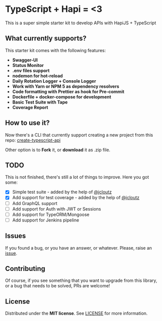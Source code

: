 # TypeScript + Hapi = <3

This is a super simple starter kit to develop APIs with HapiJS + TypeScript

## What currently supports? 

This starter kit comes with the following features: 

- **Swagger-UI** 
- **Status Monitor**
- **.env files support**
- **nodemon for hot-reload**
- **Daily Rotation Logger + Console Logger** 
- **Work with Yarn or NPM 5 as dependency resolvers**
- **Code formatting with Prettier as hook for Pre-commit**
- **Dockerfile + docker-compose for development**
- **Basic Test Suite with Tape**
- **Coverage Report**

## How to use it? 

Now there's a CLI that currently support creating a new project from this repo: [create-typescript-api](https://github.com/BlackBoxVision/create-typescript-api)

Other option is to **Fork** it, or **download** it as .zip file.

## TODO

This is not finished, there's still a lot of things to improve. Here you got some:

- [X] Simple test suite - added by the help of [@jcloutz](https://github.com/jcloutz)
- [X] Add support for test coverage - added by the help of [@jcloutz](https://github.com/jcloutz)
- [ ] Add GraphQL support
- [ ] Add support for Auth with JWT or Sessions
- [ ] Add support for TypeORM/Mongoose
- [ ] Add support for Jenkins pipeline

## Issues

If you found a bug, or you have an answer, or whatever. Please, raise an [issue](https://github.com/BlackBoxVision/typescript-hapi-starter/issues/new).

## Contributing

Of course, if you see something that you want to upgrade from this library, or a bug that needs to be solved, PRs are welcome!

## License
Distributed under the **MIT license**. See [LICENSE](https://github.com/BlackBoxVision/typescript-hapi-starter/blob/master/LICENSE) for more information.

